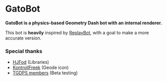 # GatoBot
**GatoBot is a physics-based Geometry Dash bot with an internal renderer.**

This bot is **heavily** inspired by [ReplayBot](https://github.com/matcool/ReplayBot), with a goal to make a more accurate version.

### Special thanks
- [HJFod](https://github.com/hjfod) (Libraries)
- [KontrollFreek](https://github.com/KontrollFreek) (Geode icon)
- [TGDPS members](https://discord.gg/AqqDEteRtT) (Beta testing)